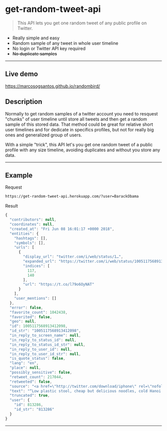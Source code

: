 # get-random-tweet-api
> This API lets you get one random tweet of any public profile on Twitter.

- Really simple and easy
- Random sample of any tweet in whole user timeline
- No login or Twitter API key required
- ~~No duplicate samples~~

---

## Live demo

https://marcosogsantos.github.io/randombird/

## Description

Normally to get random samples of a twitter account you need to resquest "chunks" of user timeline until store all tweets and then get a random sample of this stored data. That method could be great for relative short user timelines and for dedicate in specifics profiles, but not for really big ones and generalized group of users.

With a simple "trick", this API let's you get one random tweet of a public profile with any size timeline, avoiding duplicates and without you store any data.

---
## Example
Request
```html
https://get-random-tweet-api.herokuapp.com/?user=BarackObama
```
Result
```javascript
{
  "contributors": null,
  "coordinates": null,
  "created_at": "Fri Jun 08 16:01:17 +0000 2018",
  "entities": {
    "hashtags": [],
    "symbols": [],
    "urls": [
      {
        "display_url": "twitter.com/i/web/status/1…",
        "expanded_url": "https://twitter.com/i/web/status/1005117568913412098",
        "indices": [
          117,
          140
        ],
        "url": "https://t.co/l79o6OyNAT"
      }
    ],
    "user_mentions": []
  },
  "error": false,
  "favorite_count": 1042438,
  "favorited": false,
  "geo": null,
  "id": 1005117568913412098,
  "id_str": "1005117568913412098",
  "in_reply_to_screen_name": null,
  "in_reply_to_status_id": null,
  "in_reply_to_status_id_str": null,
  "in_reply_to_user_id": null,
  "in_reply_to_user_id_str": null,
  "is_quote_status": false,
  "lang": "en",
  "place": null,
  "possibly_sensitive": false,
  "retweet_count": 217044,
  "retweeted": false,
  "source": "<a href=\"http://twitter.com/download/iphone\" rel=\"nofollow\">Twitter for iPhone</a>",
  "text": "“Low plastic stool, cheap but delicious noodles, cold Hanoi beer.” This is how I’ll remember Tony. He taught us abo… https://t.co/l79o6OyNAT",
  "truncated": true,
  "user": {
    "id": 813286,
    "id_str": "813286"
  }
}
```
---
